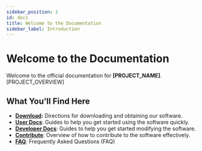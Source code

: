 ```yaml
---
sidebar_position: 1
id: docs
title: Welcome to the Documentation
sidebar_label: Introduction
---
```


# Welcome to the Documentation

Welcome to the official documentation for **[PROJECT_NAME]**. [PROJECT_OVERVIEW]

## What You'll Find Here

- **[Download](download):** Directions for downloading and obtaining our software.
- **[User Docs](user)**: Guides to help you get started using the software quickly.
- **[Developer Docs](developer)**: Guides to help you get started modifying the software.
- **[Contribute](contributing)**: Overview of how to contribute to the software effectively.
- **[FAQ](faqs)**: Frequently Asked Questions (FAQ)